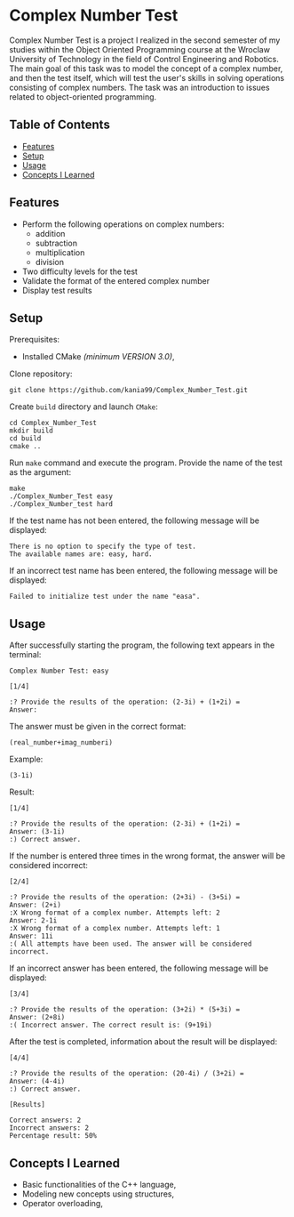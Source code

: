 # Complex Number Test

Complex Number Test is a project I realized in the second semester of my studies within the Object Oriented Programming course at the Wroclaw University of Technology in the field of Control Engineering and Robotics. The main goal of this task was to model the concept of a complex number, and then the test itself, which will test the user's skills in solving operations consisting of complex numbers. The task was an introduction to issues related to object-oriented programming.

## Table of Contents
- [Features](#features)
- [Setup](#setup)
- [Usage](#usage)
- [Concepts I Learned](#concepts-i-learned)
  
## Features

- Perform the following operations on complex numbers:
  - addition
  - subtraction
  - multiplication
  - division
- Two difficulty levels for the test
- Validate the format of the entered complex number
- Display test results

## Setup
Prerequisites:
* Installed CMake *(minimum VERSION 3.0)*,

Clone repository:

    git clone https://github.com/kania99/Complex_Number_Test.git

Create `build` directory and launch `CMake`:

    cd Complex_Number_Test
    mkdir build
    cd build
    cmake ..

Run `make` command and execute the program. Provide the name of the test as the argument:

    make
    ./Complex_Number_Test easy
    ./Complex_Number_test hard

If the test name has not been entered, the following message will be displayed:

    There is no option to specify the type of test.
    The available names are: easy, hard.

If an incorrect test name has been entered, the following message will be displayed:

    Failed to initialize test under the name "easa".

## Usage

After successfully starting the program, the following text appears in the terminal:

    Complex Number Test: easy

    [1/4]

    :? Provide the results of the operation: (2-3i) + (1+2i) =
    Answer: 

The answer must be given in the correct format:

    (real_number+imag_numberi)

Example:

    (3-1i)

Result:

    [1/4]

    :? Provide the results of the operation: (2-3i) + (1+2i) =
    Answer: (3-1i)
    :) Correct answer.

If the number is entered three times in the wrong format, the answer will be considered incorrect:

    [2/4]

    :? Provide the results of the operation: (2+3i) - (3+5i) =
    Answer: (2+i)
    :X Wrong format of a complex number. Attempts left: 2
    Answer: 2-1i
    :X Wrong format of a complex number. Attempts left: 1
    Answer: 11i
    :( All attempts have been used. The answer will be considered incorrect.

If an incorrect answer has been entered, the following message will be displayed:

    [3/4]

    :? Provide the results of the operation: (3+2i) * (5+3i) =
    Answer: (2+8i)
    :( Incorrect answer. The correct result is: (9+19i)

After the test is completed, information about the result will be displayed:

    [4/4]

    :? Provide the results of the operation: (20-4i) / (3+2i) =
    Answer: (4-4i)
    :) Correct answer.

    [Results]

    Correct answers: 2
    Incorrect answers: 2
    Percentage result: 50%

## Concepts I Learned

- Basic functionalities of the C++ language,
- Modeling new concepts using structures,
- Operator overloading,

